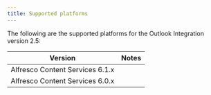 ```yaml
---
title: Supported platforms
---
```


The following are the supported platforms for the Outlook Integration version 2.5:

| Version | Notes |
| ------- | ----- |
| Alfresco Content Services 6.1.x | |
| Alfresco Content Services 6.0.x | |

